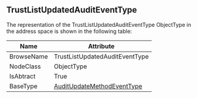<!-- objecttype -->
## TrustListUpdatedAuditEventType
The representation of the TrustListUpdatedAuditEventType ObjectType in the address space is shown in the following table:  

|Name|Attribute|
|---|---|
|BrowseName|TrustListUpdatedAuditEventType|
|NodeClass|ObjectType|
|IsAbtract|True|
|BaseType|[AuditUpdateMethodEventType](../../../Part5/ObjectTypes/AuditUpdateMethodEventType/readme.md)|

